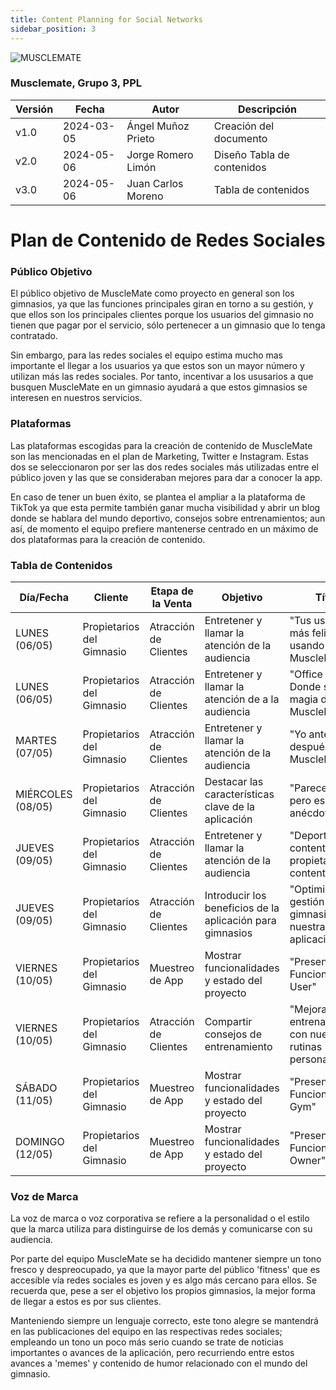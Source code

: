 ```yaml
---
title: Content Planning for Social Networks
sidebar_position: 3
---
```

![MUSCLEMATE](logo.png)

### Musclemate, Grupo 3, PPL

| Versión | Fecha      | Autor         | Descripción            |
| ------- | ---------- | -----         | ---------------------- |
| v1.0    | 2024-03-05 | Ángel Muñoz Prieto  | Creación del documento |
| v2.0    | 2024-05-06 | Jorge Romero Limón  | Diseño Tabla de contenidos |
| v3.0    | 2024-05-06 | Juan Carlos Moreno  | Tabla de contenidos |

# Plan de Contenido de Redes Sociales

### Público Objetivo

El público objetivo de MuscleMate como proyecto en general son los gimnasios, ya que las funciones principales giran en torno a su gestión, y que ellos son los principales clientes porque los usuarios del gimnasio no tienen que pagar por el servicio, sólo pertenecer a un gimnasio que lo tenga contratado.

Sin embargo, para las redes sociales el equipo estima mucho mas importante el llegar a los usuarios ya que estos son un mayor número y utilizan más las redes sociales. Por tanto, incentivar a los ususarios a que busquen MuscleMate en un gimnasio ayudará a que estos gimnasios se interesen en nuestros servicios.

### Plataformas 

Las plataformas escogidas para la creación de contenido de MuscleMate son las mencionadas en el plan de Marketing, Twitter e Instagram. Estas dos se seleccionaron por ser las dos redes sociales más utilizadas entre el público joven y las que se consideraban mejores para dar a conocer la app.

En caso de tener un buen éxito, se plantea el ampliar a la plataforma de TikTok ya que esta permite también ganar mucha visibilidad y abrir un blog donde se hablara del mundo deportivo, consejos sobre entrenamientos; aun así, de momento el equipo prefiere mantenerse centrado en un máximo de dos plataformas para la creación de contenido.

### Tabla de Contenidos

| Día/Fecha | Cliente | Etapa de la Venta |   Objetivo  |   Título   | Temas, Palabras Clave, Hashtags | Formato/Tipo | Responsable | Canales | Resultados |
| ----- | ----- | -----| ----- | ----- | ----- | -----| ----- | -----| ----- |
| LUNES (06/05) | Propietarios del Gimnasio | Atracción de Clientes | Entretener y llamar la atención de la audiencia | "Tus usuario son más felices usando MuscleMate" | #GestiónDeGimnasios #Gym #GymStyle #Lentejas | Publicación meme | Ángel Muñoz | Instagram, Twitter | 100 visualizaciones |
| LUNES (06/05) | Propietarios del Gimnasio | Atracción de Clientes | Entretener y llamar la atención de a la audiencia | "Office Tour: Donde se crea la magia de MuscleMate" | #Gimnasio #Humor #Fitness | Video Meme, Foto Edit | Jorge | Instagram, TikTok, Twitter | 100 visualizaciones|
| MARTES (07/05) | Propietarios del Gimnasio | Atracción de Clientes |  Entretener y llamar la atención de la audiencia | "Yo antes vs después de usar MuscleMate" | #GestiónDeGimnasios #Gym #GymStyle #Lentejas | Publicación meme | Jorge Romero | Instagram | 100 visualizaciones|
| MIÉRCOLES (08/05) | Propietarios del Gimnasio | Atracción de Clientes | Destacar las características clave de la aplicación | "Parece chiste pero es anécdota" | #GestiónDeGimnasios #Gym #GymStyle #Lentejas | Publicación meme | Jorge Romero | Instagram, Twitter | 150 visualizaciones |
| JUEVES (09/05) | Propietarios del Gimnasio | Atracción de Clientes |  Entretener y llamar la atención de la audiencia | "Deportistas contentos, propietario contento" | #GestiónDeGimnasios #Gym #GymStyle #Lentejas | Publicación meme | Ángel Muñoz | Instagram | 150 visualizaciones |
| JUEVES (09/05) | Propietarios del Gimnasio | Atracción de Clientes | Introducir los beneficios de la aplicación para gimnasios | "Optimiza la gestión de tu gimnasio con nuestra aplicación" | #GestiónDeGimnasios #Eficiencia #SoftwareGimnasio | Video explicativo | Ángel Muñoz | Twitter,Instagram | 150 visualizaciones |
| VIERNES (10/05) | Propietarios del Gimnasio | Muestreo de App | Mostrar funcionalidades y estado del proyecto | "Presentando Funcionalidades: User" | #GestiónDeGimnasios #Gym #GymStyle #Lentejas | Anuncio, Foto Edit | Jorge y Ángel | Instagram | 220 visualizaciones|
| VIERNES (10/05) | Propietarios del Gimnasio | Atracción de Clientes | Compartir consejos de entrenamiento | "Mejora tus entrenamientos con nuestras rutinas personalizadas" | #Entrenamiento #RutinasGimnasio #Salud | Infografía| Jorge | Instagram, Twitter| 200 visualizaciones|
| SÁBADO (11/05) | Propietarios del Gimnasio | Muestreo de App | Mostrar funcionalidades y estado del proyecto | "Presentando Funcionalidades: Gym" | #GestiónDeGimnasios #Gym #GymStyle #Lentejas | Anuncio, Foto Edit | Jorge y Ángel | Instagram | 220 visualizaciones|
| DOMINGO (12/05) | Propietarios del Gimnasio | Muestreo de App | Mostrar funcionalidades y estado del proyecto | "Presentando Funcionalidades: Owner" | #GestiónDeGimnasios #Gym #GymStyle #Lentejas | Anuncio, Foto Edit | Jorge y Ángel | Instagram, Twitter | 250 visualizaciones|

### Voz de Marca 

La voz de marca o voz corporativa se refiere a la personalidad o el estilo que la marca utiliza para distinguirse de los demás y comunicarse con su audiencia.

Por parte del equipo MuscleMate se ha decidido mantener siempre un tono fresco y despreocupado, ya que la mayor parte del público 'fitness' que es accesible vía redes sociales es joven y es algo más cercano para ellos. Se recuerda que, pese a ser el objetivo los propios gimnasios, la mejor forma de llegar a estos es por sus clientes.

Manteniendo siempre un lenguaje correcto, este tono alegre se mantendrá en las publicaciones del equipo en las respectivas redes sociales; empleando un tono un poco más serio cuando se trate de noticias importantes o avances de la aplicación, pero recurriendo entre estos avances a 'memes' y contenido de humor relacionado con el mundo del gimnasio.
